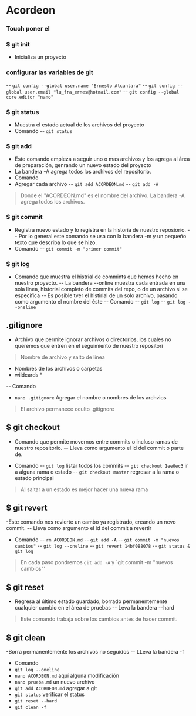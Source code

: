# Acordeon

### Touch  poner el 

### $ git init 
- Inicializa un proyecto
### configurar las variables de git
-- `git config --global user.name "Ernesto Alcantara"`
-- `git config --global user.email "lu_fra_ernes@hotmail.com"`
-- `git config --global core.editor "nano"`


### $  git status
- Muestra el estado actual de los archivos del proyecto
- Comando
-- `git status`
### $  git add
- Este comando empieza a seguir uno o mas archivos y los agrega al área de preparación, genrando un nuevo estado del proyecto
- La bandera -A agrega todos los archivos del repositorio. 
- Comando
- Agregar cada archivo
-- `git add ACORDEON.md` 
-- `git add -A`
>Donde el "ACORDEON.md" es el nombre del archivo. La bandera -A agrega todos los archivos.
### $  git commit
- Registra nuevo estado y lo registra en la historia de nuestro reposiorio.
-- Por lo general este comando se usa con la bandera -m y un pequeño texto que describa lo que se hizo.
- Comando
-- `git commit -m "primer commit"`

### $  git log
- Comando que muestra el histrial de commints que hemos hecho en nuestro proyecto.
-- La bandera --online muestra cada entrada en una sola linea, historial completo de commits del repo, o de un archivo si se especifica
-- Es posible tver el histirial de un solo archivo, pasando como argumento el nombre del éste
-- Comando 
-- `git log`
-- `git log --oneline`

## .gitignore
- Archivo que permite ignorar archivos o directorios, los cuales no queremos que entren en el seguimiento de nuestro repositori

> Nombre de archivo y salto de linea
- Nombres de los archivos o carpetas
- wildcards *

-- Comando
- `nano .gitignore`
Agregar el nombre o nombres de los archvios

> El archivo permanece oculto .gitignore
## $ git checkout
- Comando que permite movernos entre commits o incluso ramas de nuestro repositorio.
-- Lleva como argumento el id del commit o parte de.

- Comando
-- `git log`  listar todos los commits
-- `git checkout 1ee0ec3` ir a alguna rama o estado 
-- `git checkout master` regresar a la rama o estado principal

> Al saltar a un estado es mejor hacer una nueva rama

##  $ git revert
-Este comando nos revierte un cambo ya registrado, creando un nevo commit.
-- Lleva como argumento el id del commit a revertir

- Comando
--  `rm ACORDEON.md`
-- `git add -A`
-- `git commit -m "nuevos cambios"`
-- `git log --oneline`
-- `git revert 14bf088078`
-- `git status & git log`

> En cada paso pondremos `git add -A` y `git commit -m "nuevos cambios"' 


## $ git reset
- Regresa al último estado guardado, borrado permanentemente cualquier cambio en el área de pruebas
-- Leva la bandera --hard

> Este comando trabaja sobre los cambios antes de hacer commit.

## $ git clean

-Borra permanentemente los archivos no seguidos
-- LLeva la bandera -f

- Comando
- `git log --oneline`
- `nano ACORDEON.md` aquí alguna modificación
- `nano prueba.md` un nuevo archivo
- `git add ACORDEON.md` agregar a git
- `git status` verificar el status
- `git reset --hard`
- `git clean -f`







